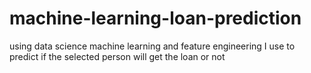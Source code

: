 # machine-learning-loan-prediction
using data science machine learning and feature engineering I use to predict if the selected person will get the loan or not
